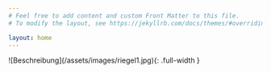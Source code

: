 ```yaml
---
# Feel free to add content and custom Front Matter to this file.
# To modify the layout, see https://jekyllrb.com/docs/themes/#overriding-theme-defaults

layout: home
---
```


<link rel="stylesheet" href="{{ "/assets/css/custom.css" | relative_url }}">
![Beschreibung](/assets/images/riegel1.jpg){: .full-width }